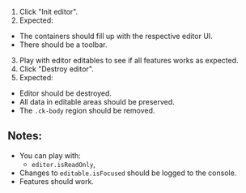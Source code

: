 1. Click "Init editor".
1. Expected:
  * The containers should fill up with the respective editor UI.
  * There should be a toolbar.
3. Play with editor editables to see if all features works as expected.
1. Click "Destroy editor".
1. Expected:
  * Editor should be destroyed.
  * All data in editable areas should be preserved.
  * The `.ck-body` region should be removed.

## Notes:

* You can play with:
  * `editor.isReadOnly`,
* Changes to `editable.isFocused` should be logged to the console.
* Features should work.

